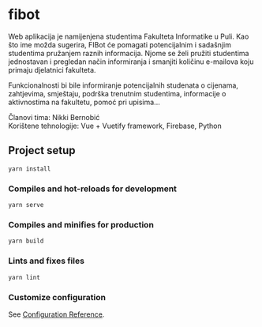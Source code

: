 # fibot
Web aplikacija je namijenjena studentima Fakulteta Informatike u Puli. Kao što ime možda sugerira, FIBot će pomagati potencijalnim i sadašnjim studentima pružanjem raznih informacija. Njome se želi pružiti studentima jednostavan i pregledan način informiranja i smanjiti količinu e-mailova koju primaju djelatnici fakulteta.

Funkcionalnosti bi bile informiranje potencijalnih studenata o cijenama, zahtjevima, smještaju, podrška trenutnim studentima, informacije o aktivnostima na fakultetu, pomoć pri upisima...

Članovi tima: Nikki Bernobić  
Korištene tehnologije: Vue + Vuetify framework, Firebase, Python
## Project setup
```
yarn install
```

### Compiles and hot-reloads for development
```
yarn serve
```

### Compiles and minifies for production
```
yarn build
```

### Lints and fixes files
```
yarn lint
```

### Customize configuration
See [Configuration Reference](https://cli.vuejs.org/config/).
